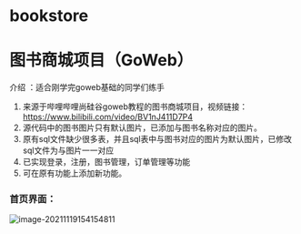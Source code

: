 # bookstore
# 图书商城项目（GoWeb）
介绍 ：适合刚学完goweb基础的同学们练手
1. 来源于哔哩哔哩尚硅谷goweb教程的图书商城项目，视频链接：https://www.bilibili.com/video/BV1nJ411D7P4
2. 源代码中的图书图片只有默认图片，已添加与图书名称对应的图片。
3. 原有sql文件缺少很多表，并且sql表中与图书对应的图片为默认图片，已修改sql文件为与图片一一对应
4. 已实现登录，注册，图书管理，订单管理等功能
5. 可在原有功能上添加新功能。

### 首页界面：

![image-20211119154154811](https://gitee.com/Faker777/image/raw/master/typora/image-20211119154154811.png)
